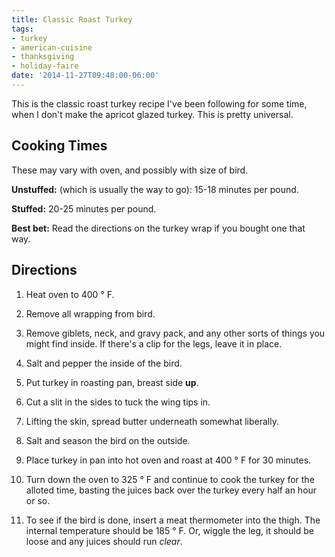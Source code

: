 ```yaml
---
title: Classic Roast Turkey
tags:
- turkey
- american-cuisine
- thanksgiving
- holiday-faire
date: '2014-11-27T09:48:00-06:00'
---
```

This is the classic roast turkey recipe I've been following for some time, when I don't make the apricot glazed turkey. This is pretty universal.

## Cooking Times

These may vary with oven, and possibly with size of bird.

**Unstuffed:** (which is usually the way to go): 15-18 minutes per pound.

**Stuffed:** 20-25 minutes per pound.

**Best bet:** Read the directions on the turkey wrap if you bought one that way.

## Directions

1. Heat oven to 400 &deg; F.

2. Remove all wrapping from bird.

3. Remove giblets, neck, and gravy pack, and any other sorts of things you might find inside. If there's a clip for the legs, leave it in place.

4. Salt and pepper the inside of the bird.

5. Put turkey in roasting pan, breast side **up**.

6. Cut a slit in the sides to tuck the wing tips in.

6. Lifting the skin, spread butter underneath somewhat liberally.

7. Salt and season the bird on the outside.

8. Place turkey in pan into hot oven and roast at 400 &deg; F for 30 minutes.

9. Turn down the oven to 325 &deg; F and continue to cook the turkey for the alloted time, basting the juices back over the turkey every half an hour or so.

10. To see if the bird is done, insert a meat thermometer into the thigh. The internal temperature should be 185 &deg; F. Or, wiggle the leg, it should be loose and any juices should run *clear*.

